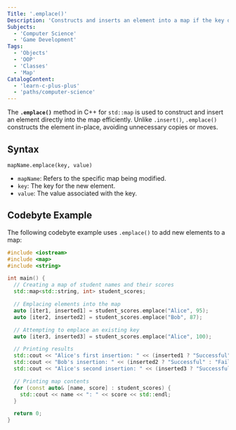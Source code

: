 ```yaml
---
Title: '.emplace()'
Description: 'Constructs and inserts an element into a map if the key does not already exist'
Subjects:
  - 'Computer Science'
  - 'Game Development'
Tags:
  - 'Objects'
  - 'OOP'
  - 'Classes'
  - 'Map'
CatalogContent:
  - 'learn-c-plus-plus'
  - 'paths/computer-science'
---
```


The **`.emplace()`** method in C++ for `std::map` is used to construct and insert an element directly into the map efficiently. Unlike `.insert()`, `.emplace()` constructs the element in-place, avoiding unnecessary copies or moves.

## Syntax

```pseudo
mapName.emplace(key, value)
```

- `mapName`: Refers to the specific map being modified.
- `key`: The key for the new element.
- `value`: The value associated with the key.

## Codebyte Example

The following codebyte example uses `.emplace()` to add new elements to a map:

```cpp
#include <iostream>
#include <map>
#include <string>

int main() {
  // Creating a map of student names and their scores
  std::map<std::string, int> student_scores;

  // Emplacing elements into the map
  auto [iter1, inserted1] = student_scores.emplace("Alice", 95);
  auto [iter2, inserted2] = student_scores.emplace("Bob", 87);

  // Attempting to emplace an existing key
  auto [iter3, inserted3] = student_scores.emplace("Alice", 100);

  // Printing results
  std::cout << "Alice's first insertion: " << (inserted1 ? "Successful" : "Failed") << std::endl;
  std::cout << "Bob's insertion: " << (inserted2 ? "Successful" : "Failed") << std::endl;
  std::cout << "Alice's second insertion: " << (inserted3 ? "Successful" : "Failed") << std::endl;

  // Printing map contents
  for (const auto& [name, score] : student_scores) {
    std::cout << name << ": " << score << std::endl;
  }

  return 0;
}
```

